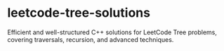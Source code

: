 # leetcode-tree-solutions
Efficient and well-structured C++ solutions for LeetCode Tree problems, covering traversals, recursion, and advanced techniques.
